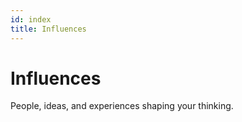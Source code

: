 ```yaml
---
id: index
title: Influences
---
```

# Influences

People, ideas, and experiences shaping your thinking.
